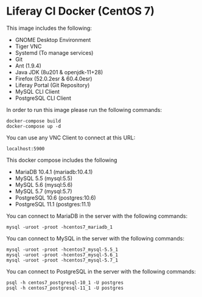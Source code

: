 # Liferay CI Docker (CentOS 7)

This image includes the following:
* GNOME Desktop Environment
* Tiger VNC
* Systemd (To manage services)
* Git
* Ant (1.9.4)
* Java JDK (8u201 & openjdk-11+28)
* Firefox (52.0.2esr & 60.4.0esr)
* Liferay Portal (Git Repository)
* MySQL CLI Client
* PostgreSQL CLI Client

In order to run this image please run the following commands:
```
docker-compose build
docker-compose up -d
```

You can use any VNC Client to connect at this URL:
```
localhost:5900
```

This docker compose includes the following
* MariaDB 10.4.1 (mariadb:10.4.1)
* MySQL 5.5 (mysql:5.5)
* MySQL 5.6 (mysql:5.6)
* MySQL 5.7 (mysql:5.7)
* PostgreSQL 10.6 (postgres:10.6)
* PostgreSQL 11.1 (postgres:11.1)

You can connect to MariaDB in the server with the following commands:
```
mysql -uroot -proot -hcentos7_mariadb_1
```

You can connect to MySQL in the server with the following commands:
```
mysql -uroot -proot -hcentos7_mysql-5.5_1
mysql -uroot -proot -hcentos7_mysql-5.6_1
mysql -uroot -proot -hcentos7_mysql-5.7_1
```

You can connect to PostgreSQL in the server with the following commands:
```
psql -h centos7_postgresql-10_1 -U postgres
psql -h centos7_postgresql-11_1 -U postgres
```